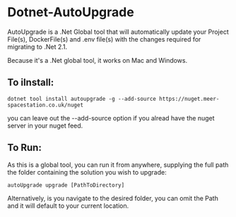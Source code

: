 # Dotnet-AutoUpgrade

AutoUpgrade is a .Net Global tool that will automatically update your Project File(s), DockerFile(s) and .env file(s) with the changes required for migrating to .Net 2.1.

Because it's a .Net global tool, it works on Mac and Windows.

## To iInstall:

```
dotnet tool install autoupgrade -g --add-source https://nuget.meer-spacestation.co.uk/nuget 
```

you can leave out the --add-source option if you alread have the nuget server in your nuget feed.

## To Run:

As this is a global tool, you can run it from anywhere, supplying the full path the folder containing the solution you wish to upgrade:

```
autoUpgrade upgrade [PathToDirectory]
```

Alternatively, is you navigate to the desired folder, you can omit the Path and it will default to your current location.
